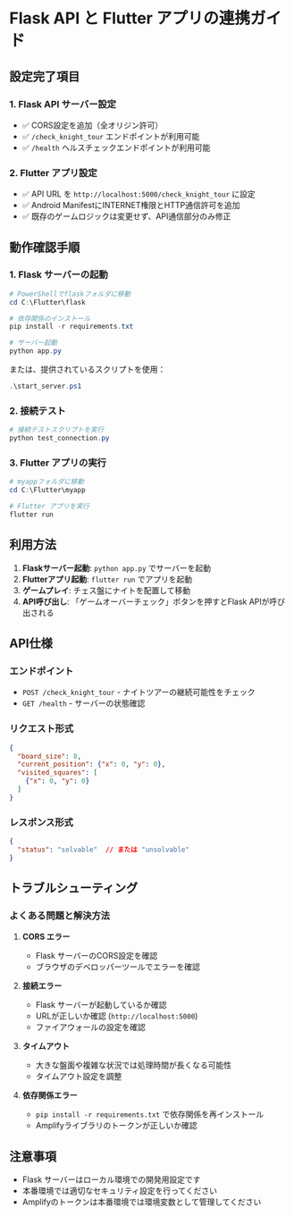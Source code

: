 # Flask API と Flutter アプリの連携ガイド

## 設定完了項目

### 1. Flask API サーバー設定
- ✅ CORS設定を追加（全オリジン許可）
- ✅ `/check_knight_tour` エンドポイントが利用可能
- ✅ `/health` ヘルスチェックエンドポイントが利用可能

### 2. Flutter アプリ設定
- ✅ API URL を `http://localhost:5000/check_knight_tour` に設定
- ✅ Android ManifestにINTERNET権限とHTTP通信許可を追加
- ✅ 既存のゲームロジックは変更せず、API通信部分のみ修正

## 動作確認手順

### 1. Flask サーバーの起動
```powershell
# PowerShellでflaskフォルダに移動
cd C:\Flutter\flask

# 依存関係のインストール
pip install -r requirements.txt

# サーバー起動
python app.py
```

または、提供されているスクリプトを使用：
```powershell
.\start_server.ps1
```

### 2. 接続テスト
```powershell
# 接続テストスクリプトを実行
python test_connection.py
```

### 3. Flutter アプリの実行
```powershell
# myappフォルダに移動
cd C:\Flutter\myapp

# Flutter アプリを実行
flutter run
```

## 利用方法

1. **Flaskサーバー起動**: `python app.py` でサーバーを起動
2. **Flutterアプリ起動**: `flutter run` でアプリを起動
3. **ゲームプレイ**: チェス盤にナイトを配置して移動
4. **API呼び出し**: 「ゲームオーバーチェック」ボタンを押すとFlask APIが呼び出される

## API仕様

### エンドポイント
- `POST /check_knight_tour` - ナイトツアーの継続可能性をチェック
- `GET /health` - サーバーの状態確認

### リクエスト形式
```json
{
  "board_size": 8,
  "current_position": {"x": 0, "y": 0},
  "visited_squares": [
    {"x": 0, "y": 0}
  ]
}
```

### レスポンス形式
```json
{
  "status": "solvable"  // または "unsolvable"
}
```

## トラブルシューティング

### よくある問題と解決方法

1. **CORS エラー**
   - Flask サーバーのCORS設定を確認
   - ブラウザのデベロッパーツールでエラーを確認

2. **接続エラー**
   - Flask サーバーが起動しているか確認
   - URLが正しいか確認 (`http://localhost:5000`)
   - ファイアウォールの設定を確認

3. **タイムアウト**
   - 大きな盤面や複雑な状況では処理時間が長くなる可能性
   - タイムアウト設定を調整

4. **依存関係エラー**
   - `pip install -r requirements.txt` で依存関係を再インストール
   - Amplifyライブラリのトークンが正しいか確認

## 注意事項

- Flask サーバーはローカル環境での開発用設定です
- 本番環境では適切なセキュリティ設定を行ってください
- Amplifyのトークンは本番環境では環境変数として管理してください
